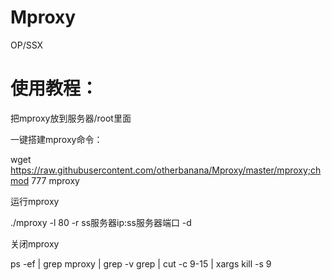 # Mproxy
OP/SSX
# 使用教程：
把mproxy放到服务器/root里面

一键搭建mproxy命令：

wget https://raw.githubusercontent.com/otherbanana/Mproxy/master/mproxy;chmod 777 mproxy

运行mproxy

./mproxy -l 80 -r ss服务器ip:ss服务器端口 -d

关闭mproxy 

ps -ef | grep mproxy | grep -v grep | cut -c 9-15 | xargs kill -s 9

